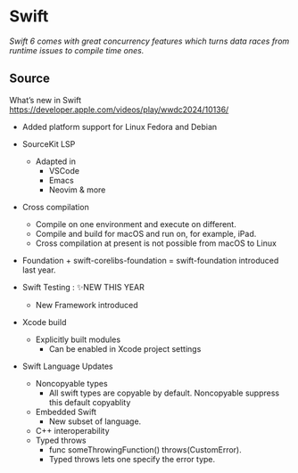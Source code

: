 #  Swift

_Swift 6 comes with great concurrency features which turns data races from runtime issues to compile time ones._

## Source
What’s new in Swift
https://developer.apple.com/videos/play/wwdc2024/10136/


- Added platform support for Linux Fedora and Debian

- SourceKit LSP
    - Adapted in 
        - VSCode 
        - Emacs
        - Neovim & more

- Cross compilation
    - Compile on one environment and execute on different. 
    - Compile and build for macOS and run on, for example, iPad.
    - Cross compilation at present is not possible from macOS to Linux

- Foundation + swift-corelibs-foundation = swift-foundation introduced last year.

- Swift Testing : ✨NEW THIS YEAR
    - New Framework introduced

- Xcode build
    - Explicitly built modules
        - Can be enabled in Xcode project settings

- Swift Language Updates
    - Noncopyable types
        - All swift types are copyable by default. Noncopyable suppress this default copyablity
    - Embedded Swift
        - New subset of language.
    - C++ interoperability
    - Typed throws
        - func someThrowingFunction() throws(CustomError).
        - Typed throws lets one specify the error type.
